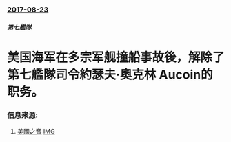 ### [2017-08-23](/news/2017/08/23/index.md)

##### 第七艦隊
# 美国海军在多宗军舰撞船事故後，解除了第七艦隊司令約瑟夫·奧克林 Aucoin的职务。 




### 信息来源:

1. [美國之音](https://www.voachinese.com/a/us-navy-collision/3997006.html) [IMG](https://gdb.voanews.com/E55B9BE0-9D79-40F3-81D3-359C776DDA1B_w1200_r1_s.jpg)
